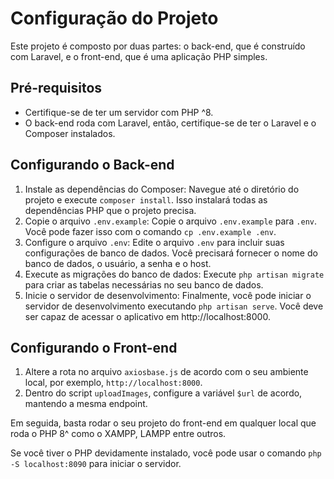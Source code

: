 # Configuração do Projeto

Este projeto é composto por duas partes: o back-end, que é construído com Laravel, e o front-end, que é uma aplicação PHP simples.

## Pré-requisitos

- Certifique-se de ter um servidor com PHP ^8.
- O back-end roda com Laravel, então, certifique-se de ter o Laravel e o Composer instalados.

## Configurando o Back-end

1. Instale as dependências do Composer: Navegue até o diretório do projeto e execute `composer install`. Isso instalará todas as dependências PHP que o projeto precisa.
2. Copie o arquivo `.env.example`: Copie o arquivo `.env.example` para `.env`. Você pode fazer isso com o comando `cp .env.example .env`.
3. Configure o arquivo `.env`: Edite o arquivo `.env` para incluir suas configurações de banco de dados. Você precisará fornecer o nome do banco de dados, o usuário, a senha e o host.
4. Execute as migrações do banco de dados: Execute `php artisan migrate` para criar as tabelas necessárias no seu banco de dados.
5. Inicie o servidor de desenvolvimento: Finalmente, você pode iniciar o servidor de desenvolvimento executando `php artisan serve`. Você deve ser capaz de acessar o aplicativo em http://localhost:8000.

## Configurando o Front-end

1. Altere a rota no arquivo `axiosbase.js` de acordo com o seu ambiente local, por exemplo, `http://localhost:8000`.
2. Dentro do script `uploadImages`, configure a variável `$url` de acordo, mantendo a mesma endpoint.

Em seguida, basta rodar o seu projeto do front-end em qualquer local que roda o PHP 8^ como o XAMPP, LAMPP entre outros. 

Se você tiver o PHP devidamente instalado, você pode usar o comando `php -S localhost:8090` para iniciar o servidor.
